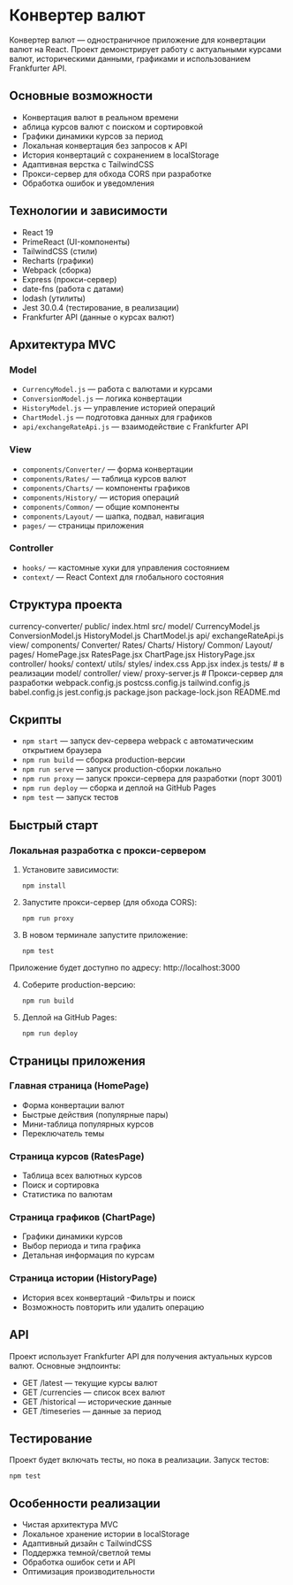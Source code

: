# Конвертер валют 
Конвертер валют — одностраничное приложение для конвертации валют на React. Проект демонстрирует работу с актуальными курсами валют, историческими данными, графиками и использованием Frankfurter API.

## Основные возможности
- Конвертация валют в реальном времени
- аблица курсов валют с поиском и сортировкой
- Графики динамики курсов за период
- Локальная конвертация без запросов к API
- История конвертаций с сохранением в localStorage
- Адаптивная верстка с TailwindCSS
- Прокси-сервер для обхода CORS при разработке
- Обработка ошибок и уведомления

## Технологии и зависимости
- React 19
- PrimeReact (UI-компоненты)
- TailwindCSS (стили)
- Recharts (графики)
- Webpack (сборка)
- Express (прокси-сервер)
- date-fns (работа с датами)
- lodash (утилиты)
- Jest 30.0.4 (тестирование, в реализации) 
- Frankfurter API (данные о курсах валют)

## Архитектура MVC
### Model
- `CurrencyModel.js` — работа с валютами и курсами
- `ConversionModel.js` — логика конвертации
- `HistoryModel.js` — управление историей операций
- `ChartModel.js` — подготовка данных для графиков
- `api/exchangeRateApi.js` — взаимодействие с Frankfurter API

### View
- `components/Converter/` — форма конвертации
- `components/Rates/` — таблица курсов валют
- `components/Charts/` — компоненты графиков
- `components/History/` — история операций
- `components/Common/` — общие компоненты
- `components/Layout/` — шапка, подвал, навигация
- `pages/` — страницы приложения

### Controller
- `hooks/` — кастомные хуки для управления состоянием
- `context/` — React Context для глобального состояния

## Структура проекта
currency-converter/
  public/
    index.html
  src/
    model/
      CurrencyModel.js
      ConversionModel.js
      HistoryModel.js
      ChartModel.js
      api/
        exchangeRateApi.js
    view/
      components/
        Converter/
        Rates/
        Charts/
        History/
        Common/
        Layout/
      pages/
        HomePage.jsx
        RatesPage.jsx
        ChartPage.jsx
        HistoryPage.jsx
      controller/
        hooks/
        context/
      utils/
      styles/
        index.css
      App.jsx
      index.js
      tests/ # в реализации 
        model/
        controller/
        view/
  proxy-server.js                   # Прокси-сервер для разработки
  webpack.config.js
  postcss.config.js
  tailwind.config.js
  babel.config.js
  jest.config.js
  package.json
  package-lock.json
  README.md

## Скрипты
- `npm start` — запуск dev-сервера webpack с автоматическим открытием браузера
- `npm run build` — сборка production-версии
- `npm run serve` — запуск production-сборки локально
- `npm run proxy` — запуск прокси-сервера для разработки (порт 3001)
- `npm run deploy` — сборка и деплой на GitHub Pages
- `npm test` — запуск тестов

## Быстрый старт
### Локальная разработка с прокси-сервером
1. Установите зависимости:
   ```
   npm install
   ```

2. Запустите прокси-сервер (для обхода CORS):
   ```
   npm run proxy
   ```

3. В новом терминале запустите приложение:
   ```
   npm test
   ```

  Приложение будет доступно по адресу: http://localhost:3000

4. Соберите production-версию:
   ```
   npm run build
   ```

5. Деплой на GitHub Pages:
   ```
   npm run deploy
   ```

## Страницы приложения
### Главная страница (HomePage)
- Форма конвертации валют
- Быстрые действия (популярные пары)
- Мини-таблица популярных курсов
- Переключатель темы
### Страница курсов (RatesPage)
- Таблица всех валютных курсов
- Поиск и сортировка
- Статистика по валютам
### Страница графиков (ChartPage)
- Графики динамики курсов
- Выбор периода и типа графика
- Детальная информация по курсам
### Страница истории (HistoryPage)
- История всех конвертаций
-Фильтры и поиск
- Возможность повторить или удалить операцию

## API
Проект использует Frankfurter API для получения актуальных курсов валют.
Основные эндпоинты:
- GET /latest — текущие курсы валют
- GET /currencies — список всех валют
- GET /historical — исторические данные
- GET /timeseries — данные за период

## Тестирование
Проект будет включать тесты, но пока в реализации.
Запуск тестов:
   ```
   npm test
   ```

## Особенности реализации
- Чистая архитектура MVC
- Локальное хранение истории в localStorage
- Адаптивный дизайн с TailwindCSS
- Поддержка темной/светлой темы
- Обработка ошибок сети и API
- Оптимизация производительности
